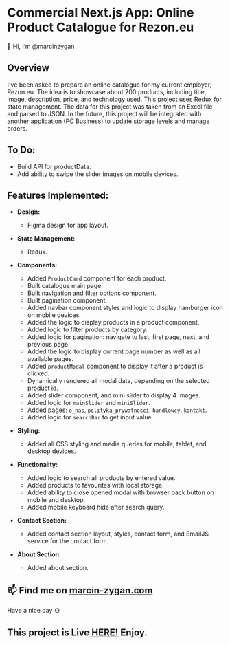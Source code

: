 # Commercial Next.js App: Online Product Catalogue for Rezon.eu

👋 Hi, I’m @marcinzygan

## Overview

I've been asked to prepare an online catalogue for my current employer, Rezon.eu. The idea is to showcase about 200 products, including title, image, description, price, and technology used. This project uses Redux for state management. The data for this project was taken from an Excel file and parsed to JSON. In the future, this project will be integrated with another application (PC Business) to update storage levels and manage orders.

## To Do:

- Build API for productData.
- Add ability to swipe the slider images on mobile devices.

## Features Implemented:

- **Design:**
  - Figma design for app layout.

- **State Management:**
  - Redux.

- **Components:**
  - Added `ProductCard` component for each product.
  - Built catalogue main page.
  - Built navigation and filter options component.
  - Built pagination component.
  - Added navbar component styles and logic to display hamburger icon on mobile devices.
  - Added the logic to display products in a product component.
  - Added logic to filter products by category.
  - Added logic for pagination: navigate to last, first page, next, and previous page.
  - Added the logic to display current page number as well as all available pages.
  - Added `productModal` component to display it after a product is clicked.
  - Dynamically rendered all modal data, depending on the selected product id.
  - Added slider component, and mini slider to display 4 images.
  - Added logic for `mainSlider` and `miniSlider`.
  - Added pages: `o_nas`, `polityka_prywatnosci`, `handlowcy`, `kontakt`.
  - Added logic for `searchBar` to get input value.
  
- **Styling:**
  - Added all CSS styling and media queries for mobile, tablet, and desktop devices.
  
- **Functionality:**
  - Added logic to search all products by entered value.
  - Added products to favourites with local storage.
  - Added ability to close opened modal with browser back button on mobile and desktop.
  - Added mobile keyboard hide after search query.
  
- **Contact Section:**
  - Added contact section layout, styles, contact form, and EmailJS service for the contact form.
  
- **About Section:**
  - Added about section.

## 📫 Find me on [marcin-zygan.com](https://marcin-zygan.com)

Have a nice day 🌞

## This project is Live [HERE!](https://rezon-katalog.netlify.app/) Enjoy.

